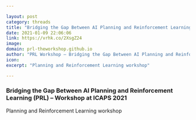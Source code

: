 ```yaml
---

layout: post
category: threads
title: "Bridging the Gap Between AI Planning and Reinforcement Learning (PRL)"
date: 2021-01-09 22:06:06
link: https://vrhk.co/2XsgZ24
image: 
domain: prl-theworkshop.github.io
author: "PRL Workshop – Bridging the Gap Between AI Planning and Reinforcement Learning"
icon: 
excerpt: "Planning and Reinforcement Learning workshop"

---
```


### Bridging the Gap Between AI Planning and Reinforcement Learning (PRL) – Workshop at ICAPS 2021

Planning and Reinforcement Learning workshop